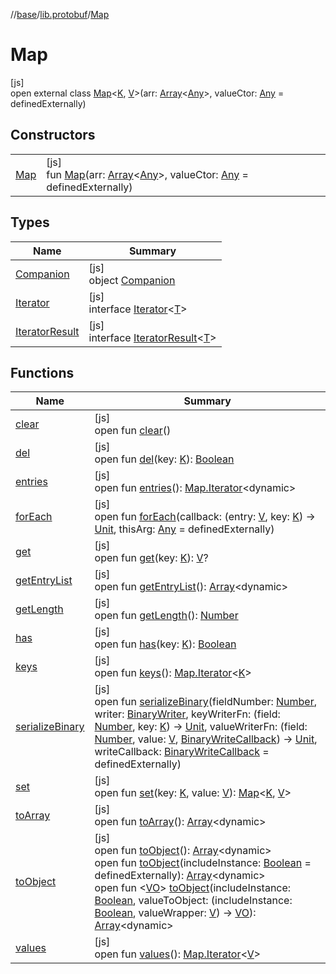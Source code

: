 //[base](../../../index.md)/[lib.protobuf](../index.md)/[Map](index.md)

# Map

[js]\
open external class [Map](index.md)&lt;[K](index.md), [V](index.md)&gt;(arr: [Array](https://kotlinlang.org/api/latest/jvm/stdlib/kotlin/-array/index.html)&lt;[Any](https://kotlinlang.org/api/latest/jvm/stdlib/kotlin/-any/index.html)&gt;, valueCtor: [Any](https://kotlinlang.org/api/latest/jvm/stdlib/kotlin/-any/index.html) = definedExternally)

## Constructors

| | |
|---|---|
| [Map](-map.md) | [js]<br>fun [Map](-map.md)(arr: [Array](https://kotlinlang.org/api/latest/jvm/stdlib/kotlin/-array/index.html)&lt;[Any](https://kotlinlang.org/api/latest/jvm/stdlib/kotlin/-any/index.html)&gt;, valueCtor: [Any](https://kotlinlang.org/api/latest/jvm/stdlib/kotlin/-any/index.html) = definedExternally) |

## Types

| Name | Summary |
|---|---|
| [Companion](-companion/index.md) | [js]<br>object [Companion](-companion/index.md) |
| [Iterator](-iterator/index.md) | [js]<br>interface [Iterator](-iterator/index.md)&lt;[T](-iterator/index.md)&gt; |
| [IteratorResult](-iterator-result/index.md) | [js]<br>interface [IteratorResult](-iterator-result/index.md)&lt;[T](-iterator-result/index.md)&gt; |

## Functions

| Name | Summary |
|---|---|
| [clear](clear.md) | [js]<br>open fun [clear](clear.md)() |
| [del](del.md) | [js]<br>open fun [del](del.md)(key: [K](index.md)): [Boolean](https://kotlinlang.org/api/latest/jvm/stdlib/kotlin/-boolean/index.html) |
| [entries](entries.md) | [js]<br>open fun [entries](entries.md)(): [Map.Iterator](-iterator/index.md)&lt;dynamic&gt; |
| [forEach](for-each.md) | [js]<br>open fun [forEach](for-each.md)(callback: (entry: [V](index.md), key: [K](index.md)) -&gt; [Unit](https://kotlinlang.org/api/latest/jvm/stdlib/kotlin/-unit/index.html), thisArg: [Any](https://kotlinlang.org/api/latest/jvm/stdlib/kotlin/-any/index.html) = definedExternally) |
| [get](get.md) | [js]<br>open fun [get](get.md)(key: [K](index.md)): [V](index.md)? |
| [getEntryList](get-entry-list.md) | [js]<br>open fun [getEntryList](get-entry-list.md)(): [Array](https://kotlinlang.org/api/latest/jvm/stdlib/kotlin/-array/index.html)&lt;dynamic&gt; |
| [getLength](get-length.md) | [js]<br>open fun [getLength](get-length.md)(): [Number](https://kotlinlang.org/api/latest/jvm/stdlib/kotlin/-number/index.html) |
| [has](has.md) | [js]<br>open fun [has](has.md)(key: [K](index.md)): [Boolean](https://kotlinlang.org/api/latest/jvm/stdlib/kotlin/-boolean/index.html) |
| [keys](keys.md) | [js]<br>open fun [keys](keys.md)(): [Map.Iterator](-iterator/index.md)&lt;[K](index.md)&gt; |
| [serializeBinary](serialize-binary.md) | [js]<br>open fun [serializeBinary](serialize-binary.md)(fieldNumber: [Number](https://kotlinlang.org/api/latest/jvm/stdlib/kotlin/-number/index.html), writer: [BinaryWriter](../-binary-writer/index.md), keyWriterFn: (field: [Number](https://kotlinlang.org/api/latest/jvm/stdlib/kotlin/-number/index.html), key: [K](index.md)) -&gt; [Unit](https://kotlinlang.org/api/latest/jvm/stdlib/kotlin/-unit/index.html), valueWriterFn: (field: [Number](https://kotlinlang.org/api/latest/jvm/stdlib/kotlin/-number/index.html), value: [V](index.md), [BinaryWriteCallback](../index.md#1567219273%2FClasslikes%2F-951264851)) -&gt; [Unit](https://kotlinlang.org/api/latest/jvm/stdlib/kotlin/-unit/index.html), writeCallback: [BinaryWriteCallback](../index.md#1567219273%2FClasslikes%2F-951264851) = definedExternally) |
| [set](set.md) | [js]<br>open fun [set](set.md)(key: [K](index.md), value: [V](index.md)): [Map](index.md)&lt;[K](index.md), [V](index.md)&gt; |
| [toArray](to-array.md) | [js]<br>open fun [toArray](to-array.md)(): [Array](https://kotlinlang.org/api/latest/jvm/stdlib/kotlin/-array/index.html)&lt;dynamic&gt; |
| [toObject](to-object.md) | [js]<br>open fun [toObject](to-object.md)(): [Array](https://kotlinlang.org/api/latest/jvm/stdlib/kotlin/-array/index.html)&lt;dynamic&gt;<br>open fun [toObject](to-object.md)(includeInstance: [Boolean](https://kotlinlang.org/api/latest/jvm/stdlib/kotlin/-boolean/index.html) = definedExternally): [Array](https://kotlinlang.org/api/latest/jvm/stdlib/kotlin/-array/index.html)&lt;dynamic&gt;<br>open fun &lt;[VO](to-object.md)&gt; [toObject](to-object.md)(includeInstance: [Boolean](https://kotlinlang.org/api/latest/jvm/stdlib/kotlin/-boolean/index.html), valueToObject: (includeInstance: [Boolean](https://kotlinlang.org/api/latest/jvm/stdlib/kotlin/-boolean/index.html), valueWrapper: [V](index.md)) -&gt; [VO](to-object.md)): [Array](https://kotlinlang.org/api/latest/jvm/stdlib/kotlin/-array/index.html)&lt;dynamic&gt; |
| [values](values.md) | [js]<br>open fun [values](values.md)(): [Map.Iterator](-iterator/index.md)&lt;[V](index.md)&gt; |

